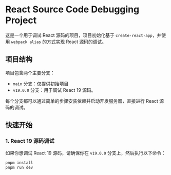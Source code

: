 # React Source Code Debugging Project

这是一个用于调试 React 源码的项目，项目初始化基于 `create-react-app`，并使用 `webpack alias` 的方式实现 React 源码的调试。

## 项目结构

项目包含两个主要分支：

- `main` 分支：仅提供初始项目
- `v19.0.0` 分支：用于调试 React 19 源码。

每个分支都可以通过简单的步骤安装依赖并启动开发服务器，直接进行 React 源码的调试。

## 快速开始

### 1. React 19 源码调试

如果你想调试 React 19 源码，请确保你在 `v19.0.0` 分支上，然后执行以下命令：

```bash
pnpm install
pnpm run dev
```
